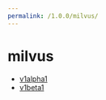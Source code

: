 ```yaml
---
permalink: /1.0.0/milvus/
---
```


# milvus



* [v1alpha1](v1alpha1/index.md)
* [v1beta1](v1beta1/index.md)